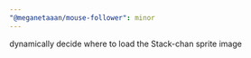 ```yaml
---
"@meganetaaan/mouse-follower": minor
---
```


dynamically decide where to load the Stack-chan sprite image
